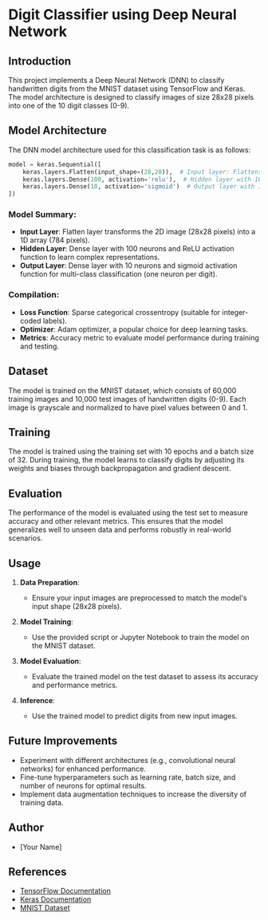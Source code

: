 # Digit Classifier using Deep Neural Network

## Introduction
This project implements a Deep Neural Network (DNN) to classify handwritten digits from the MNIST dataset using TensorFlow and Keras. The model architecture is designed to classify images of size 28x28 pixels into one of the 10 digit classes (0-9).

## Model Architecture
The DNN model architecture used for this classification task is as follows:

```python
model = keras.Sequential([
    keras.layers.Flatten(input_shape=(28,28)),  # Input layer: Flattens the 28x28 image into a 1D array
    keras.layers.Dense(100, activation='relu'),  # Hidden layer with 100 neurons and ReLU activation
    keras.layers.Dense(10, activation='sigmoid')  # Output layer with 10 neurons (one for each digit) and sigmoid activation
])
```

### Model Summary:
- **Input Layer**: Flatten layer transforms the 2D image (28x28 pixels) into a 1D array (784 pixels).
- **Hidden Layer**: Dense layer with 100 neurons and ReLU activation function to learn complex representations.
- **Output Layer**: Dense layer with 10 neurons and sigmoid activation function for multi-class classification (one neuron per digit).

### Compilation:
- **Loss Function**: Sparse categorical crossentropy (suitable for integer-coded labels).
- **Optimizer**: Adam optimizer, a popular choice for deep learning tasks.
- **Metrics**: Accuracy metric to evaluate model performance during training and testing.

## Dataset
The model is trained on the MNIST dataset, which consists of 60,000 training images and 10,000 test images of handwritten digits (0-9). Each image is grayscale and normalized to have pixel values between 0 and 1.

## Training
The model is trained using the training set with 10 epochs and a batch size of 32. During training, the model learns to classify digits by adjusting its weights and biases through backpropagation and gradient descent.

## Evaluation
The performance of the model is evaluated using the test set to measure accuracy and other relevant metrics. This ensures that the model generalizes well to unseen data and performs robustly in real-world scenarios.

## Usage
1. **Data Preparation**:
   - Ensure your input images are preprocessed to match the model's input shape (28x28 pixels).

2. **Model Training**:
   - Use the provided script or Jupyter Notebook to train the model on the MNIST dataset.

3. **Model Evaluation**:
   - Evaluate the trained model on the test dataset to assess its accuracy and performance metrics.

4. **Inference**:
   - Use the trained model to predict digits from new input images.

## Future Improvements
- Experiment with different architectures (e.g., convolutional neural networks) for enhanced performance.
- Fine-tune hyperparameters such as learning rate, batch size, and number of neurons for optimal results.
- Implement data augmentation techniques to increase the diversity of training data.

## Author
- [Your Name]

## References
- [TensorFlow Documentation](https://www.tensorflow.org/)
- [Keras Documentation](https://keras.io/)
- [MNIST Dataset](http://yann.lecun.com/exdb/mnist/)

